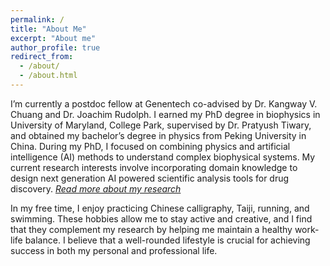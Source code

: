 ```yaml
---
permalink: /
title: "About Me"
excerpt: "About me"
author_profile: true
redirect_from: 
  - /about/
  - /about.html
---
```


I’m currently a postdoc fellow at Genentech co-advised by Dr. Kangway V. Chuang and Dr. Joachim Rudolph. I earned my PhD degree in biophysics in University of Maryland, College Park, supervised by Dr. Pratyush Tiwary, and obtained my bachelor’s degree in physics from Peking University in China. During my PhD, I focused on combining physics and artificial intelligence (AI) methods to understand complex biophysical systems. My current research interests involve incorporating domain knowledge to design next generation AI powered scientific analysis tools for drug discovery. [*Read more about my research*](/research/)

In my free time, I enjoy practicing Chinese calligraphy, Taiji, running, and swimming. These hobbies allow me to stay active and creative, and I find that they complement my research by helping me maintain a healthy work-life balance. I believe that a well-rounded lifestyle is crucial for achieving success in both my personal and professional life.
